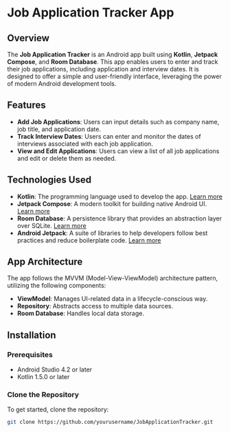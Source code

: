 # Job Application Tracker App

## Overview
The **Job Application Tracker** is an Android app built using **Kotlin**, **Jetpack Compose**, and **Room Database**. This app enables users to enter and track their job applications, including application and interview dates. It is designed to offer a simple and user-friendly interface, leveraging the power of modern Android development tools.

## Features
- **Add Job Applications**: Users can input details such as company name, job title, and application date.
- **Track Interview Dates**: Users can enter and monitor the dates of interviews associated with each job application.
- **View and Edit Applications**: Users can view a list of all job applications and edit or delete them as needed.

## Technologies Used
- **Kotlin**: The programming language used to develop the app. [Learn more](https://kotlinlang.org/docs/home.html)
- **Jetpack Compose**: A modern toolkit for building native Android UI. [Learn more](https://developer.android.com/jetpack/compose)
- **Room Database**: A persistence library that provides an abstraction layer over SQLite. [Learn more](https://developer.android.com/training/data-storage/room)
- **Android Jetpack**: A suite of libraries to help developers follow best practices and reduce boilerplate code. [Learn more](https://developer.android.com/jetpack)

## App Architecture
The app follows the MVVM (Model-View-ViewModel) architecture pattern, utilizing the following components:
- **ViewModel**: Manages UI-related data in a lifecycle-conscious way.
- **Repository**: Abstracts access to multiple data sources.
- **Room Database**: Handles local data storage.

## Installation

### Prerequisites
- Android Studio 4.2 or later
- Kotlin 1.5.0 or later

### Clone the Repository
To get started, clone the repository:

```bash
git clone https://github.com/yourusername/JobApplicationTracker.git
